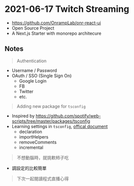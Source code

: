 # 2021-06-17 Twitch Streaming

- https://github.com/OnrampLab/onr-react-ui
- Open Source Project
- A Next.js Starter with monorepo architecure


## Notes

> Authentication
- Username / Password
- OAuth / SSO (Single Sign On)
  - Google Login
  - FB
  - Twitter
  - etc.

> Adding new package for `tsconfig`

- Inspired by https://github.com/spotify/web-scripts/tree/master/packages/tsconfig
- Learning settings in `tsconfig`, [offical document](https://www.typescriptlang.org/tsconfig#incremental)
  - declaration
  - importHelpers
  - removeComments
  - incremental

> 不想動腦時，就挑軟柿子吃

- 調設定的比較簡單

> 下次一起閱讀程式直播心得